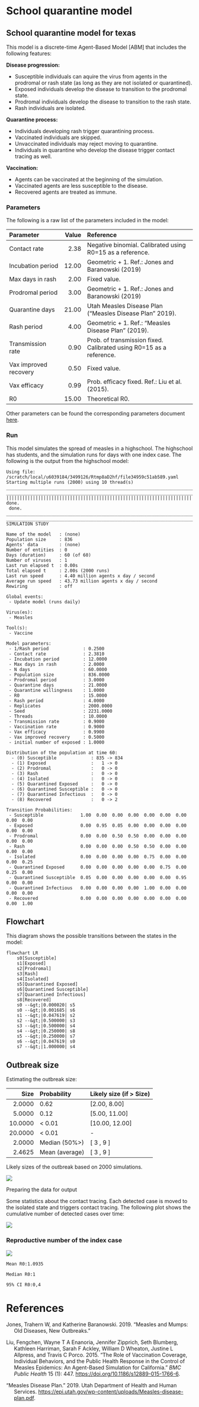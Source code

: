 # School quarantine model

## School quarantine model for texas

This model is a discrete-time Agent-Based Model \[ABM\] that includes
the following features:

**Disease progression:**

- Susceptible individuals can aquire the virus from agents in the
  prodromal or rash state (as long as they are not isolated or
  quarantined).
- Exposed individuals develop the disease to transition to the prodromal
  state.
- Prodromal individuals develop the disease to transition to the rash
  state.
- Rash individuals are isolated.

**Quarantine process:**

- Individuals developing rash trigger quarantining process.
- Vaccinated individuals are skipped.
- Unvaccinated individuals may reject moving to quarantine.
- Individuals in quarantine who develop the disease trigger contact
  tracing as well.

**Vaccination:**

- Agents can be vaccinated at the beginning of the simulation.
- Vaccinated agents are less susceptible to the disease.
- Recovered agents are treated as immune.

### Parameters

The following is a raw list of the parameters included in the model:

| Parameter             | Value | Reference                                                           |
|:----------------------|------:|:--------------------------------------------------------------------|
| Contact rate          |  2.38 | Negative binomial. Calibrated using R0=15 as a reference.           |
| Incubation period     | 12.00 | Geometric + 1. Ref.: Jones and Baranowski (2019)                    |
| Max days in rash      |  2.00 | Fixed value.                                                        |
| Prodromal period      |  3.00 | Geometric + 1. Ref.: Jones and Baranowski (2019)                    |
| Quarantine days       | 21.00 | Utah Measles Disease Plan (“Measles Disease Plan” 2019).            |
| Rash period           |  4.00 | Geometric + 1. Ref.: “Measles Disease Plan” (2019).                 |
| Transmission rate     |  0.90 | Prob. of transmission fixed. Calibrated using R0=15 as a reference. |
| Vax improved recovery |  0.50 | Fixed value.                                                        |
| Vax efficacy          |  0.99 | Prob. efficacy fixed. Ref.: Liu et al. (2015).                      |
| R0                    | 15.00 | Theoretical R0.                                                     |

Other parameters can be found the corresponding parameters document
[here](texas_params.yaml).

### Run

This model simulates the spread of measles in a highschool. The
highschool has students, and the simulation runs for days with one index
case. The following is the output from the highschool model:

    Using file: /scratch/local/u6039184/3499126/Rtmp8aD2hf/file34959c51ab589.yaml
    Starting multiple runs (2000) using 10 thread(s)
    _________________________________________________________________________
    _________________________________________________________________________
    ||||||||||||||||||||||||||||||||||||||||||||||||||||||||||||||||||||||||| done.
     done.
    ________________________________________________________________________________
    ________________________________________________________________________________
    SIMULATION STUDY

    Name of the model   : (none)
    Population size     : 836
    Agents' data        : (none)
    Number of entities  : 0
    Days (duration)     : 60 (of 60)
    Number of viruses   : 1
    Last run elapsed t  : 0.00s
    Total elapsed t     : 2.00s (2000 runs)
    Last run speed      : 4.40 million agents x day / second
    Average run speed   : 43.73 million agents x day / second
    Rewiring            : off

    Global events:
     - Update model (runs daily)

    Virus(es):
     - Measles

    Tool(s):
     - Vaccine

    Model parameters:
     - 1/Rash period             : 0.2500
     - Contact rate              : 2.3810
     - Incubation period         : 12.0000
     - Max days in rash          : 2.0000
     - N days                    : 60.0000
     - Population size           : 836.0000
     - Prodromal period          : 3.0000
     - Quarantine days           : 21.0000
     - Quarantine willingness    : 1.0000
     - R0                        : 15.0000
     - Rash period               : 4.0000
     - Replicates                : 2000.0000
     - Seed                      : 2231.0000
     - Threads                   : 10.0000
     - Transmission rate         : 0.9000
     - Vaccination rate          : 0.9000
     - Vax efficacy              : 0.9900
     - Vax improved recovery     : 0.5000
     - initial number of exposed : 1.0000

    Distribution of the population at time 60:
      - (0) Susceptible             : 835 -> 834
      - (1) Exposed                 :   1 -> 0
      - (2) Prodromal               :   0 -> 0
      - (3) Rash                    :   0 -> 0
      - (4) Isolated                :   0 -> 0
      - (5) Quarantined Exposed     :   0 -> 0
      - (6) Quarantined Susceptible :   0 -> 0
      - (7) Quarantined Infectious  :   0 -> 0
      - (8) Recovered               :   0 -> 2

    Transition Probabilities:
     - Susceptible              1.00  0.00  0.00  0.00  0.00  0.00  0.00  0.00  0.00
     - Exposed                  0.00  0.95  0.05  0.00  0.00  0.00  0.00  0.00  0.00
     - Prodromal                0.00  0.00  0.50  0.50  0.00  0.00  0.00  0.00  0.00
     - Rash                     0.00  0.00  0.00  0.50  0.50  0.00  0.00  0.00  0.00
     - Isolated                 0.00  0.00  0.00  0.00  0.75  0.00  0.00  0.00  0.25
     - Quarantined Exposed      0.00  0.00  0.00  0.00  0.00  0.75  0.00  0.25  0.00
     - Quarantined Susceptible  0.05  0.00  0.00  0.00  0.00  0.00  0.95  0.00  0.00
     - Quarantined Infectious   0.00  0.00  0.00  0.00  1.00  0.00  0.00  0.00  0.00
     - Recovered                0.00  0.00  0.00  0.00  0.00  0.00  0.00  0.00  1.00

## Flowchart

This diagram shows the possible transitions between the states in the
model:

``` mermaid
flowchart LR
    s0[Susceptible]
    s1[Exposed]
    s2[Prodromal]
    s3[Rash]
    s4[Isolated]
    s5[Quarantined Exposed]
    s6[Quarantined Susceptible]
    s7[Quarantined Infectious]
    s8[Recovered]
    s0 --&gt;|0.000020| s5
    s0 --&gt;|0.001685| s6
    s1 --&gt;|0.047619| s2
    s2 --&gt;|0.500000| s3
    s3 --&gt;|0.500000| s4
    s4 --&gt;|0.250000| s8
    s5 --&gt;|0.250000| s7
    s6 --&gt;|0.047619| s0
    s7 --&gt;|1.000000| s4

```

## Outbreak size

Estimating the outbreak size:

|    Size | Probability    | Likely size (if \> Size) |
|--------:|:---------------|:-------------------------|
|  2.0000 | 0.62           | \[2.00, 8.00\]           |
|  5.0000 | 0.12           | \[5.00, 11.00\]          |
| 10.0000 | \< 0.01        | \[10.00, 12.00\]         |
| 20.0000 | \< 0.01        | \-                       |
|  2.0000 | Median (50%\>) | \[ 3 , 9 \]              |
|  2.4625 | Mean (average) | \[ 3 , 9 \]              |

Likely sizes of the outbreak based on 2000 simulations.

![](texas_files/figure-commonmark/print-histogram-1.png)

Preparing the data for output

Some statistics about the contact tracing. Each detected case is moved
to the isolated state and triggers contact tracing. The following plot
shows the cumulative number of detected cases over time:

![](texas_files/figure-commonmark/contact-tracing-1.png)

### Reproductive number of the index case

![](texas_files/figure-commonmark/reproductive-number-1.png)

    Mean R0:1.0935

    Median R0:1

    95% CI R0:0,4

# References

<div id="refs" class="references csl-bib-body hanging-indent">

<div id="ref-jones2019measles" class="csl-entry">

Jones, Trahern W, and Katherine Baranowski. 2019. “Measles and Mumps:
Old Diseases, New Outbreaks.”

</div>

<div id="ref-liuRoleVaccinationCoverage2015" class="csl-entry">

Liu, Fengchen, Wayne T A Enanoria, Jennifer Zipprich, Seth Blumberg,
Kathleen Harriman, Sarah F Ackley, William D Wheaton, Justine L
Allpress, and Travis C Porco. 2015. “The Role of Vaccination Coverage,
Individual Behaviors, and the Public Health Response in the Control of
Measles Epidemics: An Agent-Based Simulation for California.” *BMC
Public Health* 15 (1): 447. <https://doi.org/10.1186/s12889-015-1766-6>.

</div>

<div id="ref-MeaslesDiseasePlan2019" class="csl-entry">

“Measles Disease Plan.” 2019. Utah Department of Health and Human
Services.
<https://epi.utah.gov/wp-content/uploads/Measles-disease-plan.pdf>.

</div>

</div>
